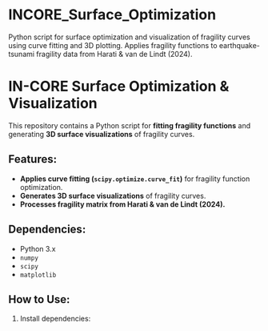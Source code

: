 # INCORE_Surface_Optimization
Python script for surface optimization and visualization of fragility curves using curve fitting and 3D plotting. Applies fragility functions to earthquake-tsunami fragility data from Harati &amp; van de Lindt (2024).
# IN-CORE Surface Optimization & Visualization

This repository contains a Python script for **fitting fragility functions** and generating **3D surface visualizations** of fragility curves.

## Features:
- **Applies curve fitting (`scipy.optimize.curve_fit`)** for fragility function optimization.
- **Generates 3D surface visualizations** of fragility curves.
- **Processes fragility matrix from Harati & van de Lindt (2024).**

## Dependencies:
- Python 3.x
- `numpy`
- `scipy`
- `matplotlib`

## How to Use:
1. Install dependencies:
